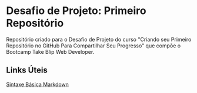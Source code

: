 # Desafio de Projeto: Primeiro Repositório
Repositório criado para o Desafio de Projeto do curso "Criando seu Primeiro Repositório no GitHub Para Compartilhar Seu Progresso" que compõe o Bootcamp Take Blip Web Developer.

## Links Úteis
[Sintaxe Básica Markdown](https://www.markdownguide.org/basic-syntax/)
